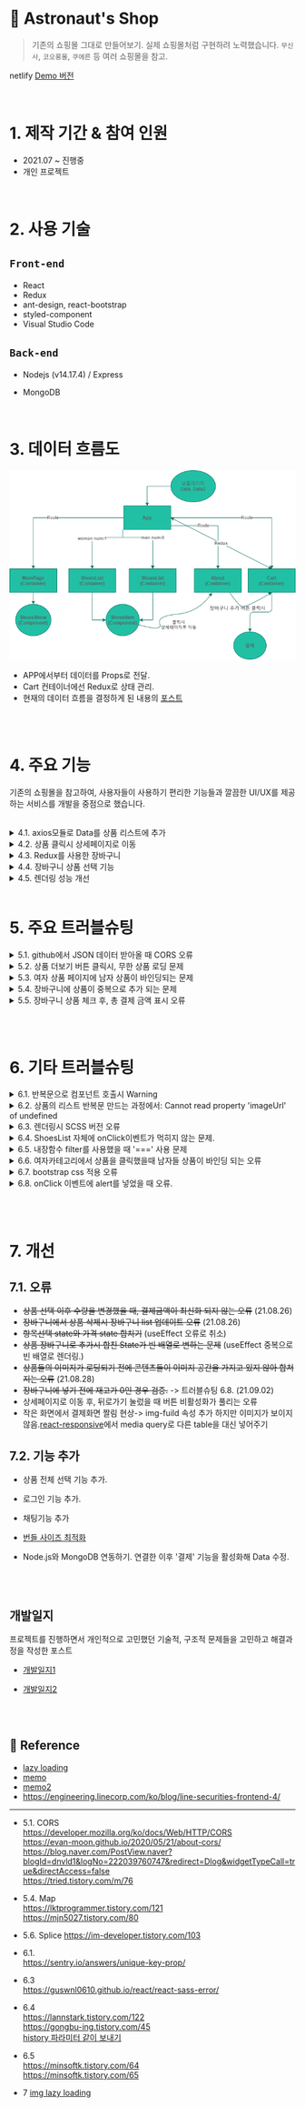 # 🚀 Astronaut's Shop

> 기존의 쇼핑몰 그대로 만들어보기. 실제 쇼핑몰처럼 구현하려 노력했습니다. `무신사`, `코오롱몰`, `쿠에른` 등 여러 쇼핑몰을 참고.

netlify [Demo 버전](https://priceless-davinci-7b8ea1.netlify.app/)

 <br/>

# 1. 제작 기간 & 참여 인원

- 2021.07 ~ 진행중
- 개인 프로젝트

</br>

# 2. 사용 기술

## `Front-end`

- React
- Redux
- ant-design, react-bootstrap
- styled-component
- Visual Studio Code

## `Back-end`

- Nodejs (v14.17.4)
  / Express
- MongoDB

  </br>

# 3. 데이터 흐름도

![](https://github.com/MinsoftK/astronaut-shop/blob/master/flowchart3.png?raw=true)

- APP에서부터 데이터를 Props로 전달.
- Cart 컨테이너에선 Redux로 상태 관리.
- 현재의 데이터 흐름을 결정하게 된 내용의 [포스트](https://minsoftk.tistory.com/66)

<br/>
<br/>

# 4. 주요 기능

기존의 쇼핑몰을 참고하여, 사용자들이 사용하기 편리한 기능들과 깔끔한 UI/UX를 제공하는 서비스를 개발을 중점으로 했습니다.

<br/>

<details>
<summary>4.1. axios모듈로 Data를 상품 리스트에 추가</summary>
<div markdown="1">
<br/>

<center><img src="https://github.com/MinsoftK/astronaut-shop/blob/master/shop/src/img/readme1.png?raw=true" width="600" height="400"/></center>

- 프로젝트를 처음 시작할 때, 미리 Data를 JSON 파일로 만들어놨다. 해당 데이터들을 다른 [github Repository](https://github.com/MinsoftK/jsontest/blob/master/test0.json)에 올려놨다. 여자상품인지 남자상품인지에 따라 다른 json파일을 axios 모듈로 받아온다. 해당 데이터를 기존의 데이터 obj에 추가해준다.  
  👉 [ 코드 보기 ](https://github.com/MinsoftK/astronaut-shop/blob/d84390fe076984f8b2f7c370e348df8a4862ec1b/shop/src/container/ShoesList.js#L90)

- 더 보기 버튼을 클릭했을 때, 만약 더는 진열할 상품이 없다면 더 보기 버튼을 비활성화시킨다. 남자, 여자 카테고리의 버튼의 state를 따로 관리한다.

  👉 [ 코드 보기 ](https://github.com/MinsoftK/astronaut-shop/blob/d84390fe076984f8b2f7c370e348df8a4862ec1b/shop/src/container/ShoesList.js#L100)

  <br/>
  <br/>
  </div>
  </details>

<details>
<summary>4.2. 상품 클릭시 상세페이지로 이동</summary>
<div markdown="2">
<br/>

<center><img src="https://github.com/MinsoftK/astronaut-shop/blob/master/shop/src/img/ezgif.com-gif-maker2.gif?raw=true" width="600" height="400"/></center>

- 하나의 상품의 클릭이벤트가 발생했을때, history 훅을 이용해 `src`로 이동하게 했다. 그러면 그림과 같이 해당 상품의 정보로 이동할 수 있다.

```js
(shop/src/component/ShoesItem.js)
(...)
	const onClick = () => {
		console.log('src', { src });
		history.push(src);
	};
	return (
		<div className="col-md-4" onClick={onClick}>
			<img loading="lazy" src={props.shoes.imageUrl} width="100%"></img>
			<h4>{props.shoes.title}</h4>
			<h5>₩ {itemPrice}</h5>
		</div>
	);
(...)
```

<br/><br/>

  </div>
  </details>

  <details>
<summary> 4.3. Redux를 사용한 장바구니</summary>
<div markdown="3">
<br/>

## 장바구니

<center><img src="https://github.com/MinsoftK/astronaut-shop/blob/master/shop/src/img/ezgif.com-gif-maker.gif?raw=true" width="600" height="400"/></center>

- 그림과 같이 상품 상세정보창에서 장바구니에 추가 버튼을 클릭하면, 장바구니 페이지에 추가가 된다. 상세페이지에서 장바구니 페이지로 Data 전달은 상당히 번거롭다. 그래서 Redux 상태 관리 툴을 이용해 관리했다. 👉 [redux code보기](https://github.com/MinsoftK/astronaut-shop/blob/master/shop/src/redux.js)
- 장바구니 추가 버튼을 눌르면 payload로 redux데이터에 해당 컴포넌트에서 props로 받아온 데이터를 넘겨준다.
- 장바구니 페이지의 `+`, `-` 버튼을 눌를때마다 redux의 action으로 전달되어 해당 작업을 수행한다.

👉 [ 장바구니 페이지 코드 전체 보기 ](https://github.com/MinsoftK/astronaut-shop/blob/master/shop/src/container/Cart.js)

```js
<button
	className="btn btn-danger"
	onClick={() => {
		dispatch({
			type: '항목추가',
			//redux에 보내는 payload
			payload: {
				id: findItem.id,
				sex: props.num,
				name: findItem.title,
				remain: findItem.remain,
				quan: 1,
				imageUrl: findItem.imageUrl,
				price: findItem.price,
			},
		});
		history.push('/cart');
	}}>
	장바구니에 추가
</button>
```

<br/><br/>

  </div>
  </details>

  <details>
<summary> 4.4. 장바구니 상품 선택 기능</summary>
<div markdown="4">
<br/>

## 상품 선택 결제 기능

### 👉 [ 장바구니 페이지 전체 코드 ](https://github.com/MinsoftK/astronaut-shop/blob/master/shop/src/container/Cart.js)

<center><img src="https://github.com/MinsoftK/astronaut-shop/blob/master/shop/src/img/readme8.png?raw=true" width="600" height="400"/></center>

- 장바구니에서 상품을 선택하면 총 결제 금액이 실시간으로 업데이트 된다.
- 이 기능을 만들기 위해 useEffect Hook을 이용해 처음에 렌더링 될 때, 기존의 redux 데이터의 개수만큼 obj를 만들어 false를 입력해줬다. 기존의 버튼들은 선택되지 않는 false 값을 default로 가지게 했다.
- 버튼이 눌렸을 때 useState를 이용한 state 값 변경으로 실시간 업데이트를 가능하게 만들었다.
  <br/><br/>

> useEffect Hook

```js
//처음 렌더링될 때 useEffect Hook 사용
useEffect(() => {
	console.log('훅을 이용해 redux state 가져오기', state);
	console.log('state', state);

	//렌더링될때 상품의 개수만큼 checkbox state를 저장할 obj 생성
	let copy = [];
	for (let i = 0; i < state.length; i++) copy.push(false);
	setIsSelect(copy);
}, []);
```

<br/>

> 상품을 선택했을 때, 총 결제 금액 표시

```js
//체크된 상품의 총 상품금액 업데이트
const onChange = (e) => {
	console.log(e);
	console.log(`checked = ${e.target.checked} , i = ${e.target.checkNumber}`);

	//copy의 checkNumber 인덱스 값을 변경해준다.
	let copy = [...isselect];
	copy[e.target.checkNumber] = e.target.checked;
	setIsSelect(copy);
};
const onClickBtn = (i) => {
	//상품의 개수가 1보다 크고, 상품이 선택되었을 때만 가격을 변경해준다.
	let pay = [...selectPay];
	pay[i] = state[i].quan * state[i].price;
	console.log(pay);
	setSelectPay(pay);
};
```

<br/><br/>

  </div>
  </details>

<details>
<summary> 4.5. 렌더링 성능 개선</summary>
<div markdown="5">
<br/>

## 렌더링 성능 개선

### 👉 [lazy loading code보기](https://github.com/MinsoftK/astronaut-shop/blob/6e469964e4a983b527d0525eae5f622bd2c4e05f/shop/src/App.js#L13)

### 👉 [memo code보기](https://github.com/MinsoftK/astronaut-shop/blob/6e469964e4a983b527d0525eae5f622bd2c4e05f/shop/src/container/Cart.js#L7)

<br/>

- React Dev Tool을 이용해 시간을 측정해서 렌더링 최적화에 효과가 있는지 비교해봤다. 제일 먼저 lazy loading을 적용했을 때의 시간을 비교해봤다. `App.js`에서 각각의 `Container` 컴포넌트를 로딩하고 있는데 lazy loading을 사용한 뒤, 렌더링 시간을 측정해봤다. 전체 렌더링 시간은 많이 줄었고, 컴포넌트들도 시간이 미세하게 줄어든 것을 확인할 수 있었다.
  <br/>

> lazy loading 적용 전

<center><img src="https://github.com/MinsoftK/astronaut-shop/blob/master/shop/src/img/readme4(lazy-before).png?raw=true" width="600" height="400"/></center>

<br/><br/>

> lazy loading 적용 후

<center><img src="https://github.com/MinsoftK/astronaut-shop/blob/master/shop/src/img/readme5(lazy-after).png?raw=true" width="600" height="400"/></center>

<br/>
<br/>

- React dev tool을 이용해 시간을 측정해서 렌더링 최적화에 효과가 있는지 비교해봤다. lazy loading 적용 이후 memo를 사용했을 때도 렌더링 시간을 측정해봤다. memo는 장바구니 페이지에서 사용했다. 그 이유는 수량을 조절할때, 리렌더링 되는 부분이 많았기 때문이다.

<br/>

> memo 적용 전

<center><img src="https://github.com/MinsoftK/astronaut-shop/blob/master/shop/src/img/readme7(memo-before).png?raw=true" width="600" height="400"/></center>

<br/><br/>

> memo 적용 후

<center><img src="https://github.com/MinsoftK/astronaut-shop/blob/master/shop/src/img/readme6(memo-after).png?raw=true" width="600" height="400"/></center>

<br/>

- memo를 사용했을 때, 큰 차이가 없이 렌더링 되는 경우도 있었다. 평균적으로 전체 렌더링 시간은 감소했다. 다만 lazy loading처럼 큰 속도 향상은 볼 수 없었다.
- 구글 크롬 부라우저에서는 native lazy loading을 지원한다. 해당 방식이 지원되면서, 개발자는 이미지에 loading 속성만 추가해주면 된다. `loading="lazy"` 뷰포트에서 일정한 거리에 닿을 때까지 로딩을 지연시킨다.

```js
<div className="col-md-4" onClick={onClick}>
	<img
		loading="lazy"
		src={props.shoes.imageUrl}
		width="100%"
		alt="..."
		style={{ height: '208px', width: '208px' }}></img>
	<h4>{props.shoes.title}</h4>
	<h5>₩ {itemPrice}</h5>
</div>
```

[image lazy loading](https://helloinyong.tistory.com/297#title-2)
<br/>

  </div>
  </details>
<br/>

# 5. 주요 트러블슈팅

<details>
  <summary> 5.1. github에서 JSON 데이터 받아올 때 CORS 오류</summary>
  <div markdown="1">

<br/>

## github에서 JSON 데이터 받아올 때 CORS 오류

- 서버가 없어서 로컬환경을 이용해 axios 모듈을 통해서 github에 올려진 JSON 파일을 받아오려 했다. 하지만 `Access to XMLHttpRequest at 'https://github.com/MinsoftK/react/blob/main/shop/src/Data/addManShoes.json' from origin 'http://localhost:3000' has been blocked by CORS policy: No 'Access-Control-Allow-Origin' header is present on the requested resource.` 오류가 발생했다.

#### [원인 도출]

- 원인은 github에서 JSON 파일을 제대로 안 만들어서였다. 다른 github에서의 json은 정상적으로 불러오는 것을 확인할 수 있었기 때문이다. 그 차이는 사이트가 배포 여부이다.
- 다시 생각해보면 배포되지 않은 사이트에서 JSON 파일을 호출했으니, CORS 오류가 뜨는 것은 당연했다. 배포 이후엔 CORS 오류가 뜨지 않았다. `localhost:3000`에서 호출을 해서 그런건지 혹은 github에서 배포시 CORS 설정이 되어 있는 것인지는 확인해봐야 한다.(서버와 연동시 확인)

#### [해결 방안 탐색]

- 정보가 많이 없어서 찾기 힘들었지만 stackoverflow에서 [단서](https://stackoverflow.com/questions/29612800/load-json-from-github-file)를 얻을 수 있었다. 결국 github에서 JSON을 불러오려면 해당 repository가 배포되어 있어야 한다는 것을 알았다. 그래서 JSON을 배포할 수 있는 [Repository](https://github.com/MinsoftK/jsontest)를 따로 만들어줘서 해결할 수 있었다.

<br/>

<br/>

👉 [ 원본 보기 ](https://github.com/MinsoftK/astronaut-shop/blob/ba961917c6cc688e3da929653dd851c6ff4df634/shop/src/container/ShoesList.js#L91)

<br/>

> 변경된 코드

- 위와 같이 배포된 url로 axios모듈로 데이터를 불러왔을 때 CORS 오류없이 정상적으로 동작하는 것을 확인할 수 있었다.

```js
const fetchData = (i) => {
	axios
		.get('https://minsoftk.github.io/jsontest/test' + i + '.json')
		.then((result) => {
			result.data.map((item) => {
				let newObj = [...wshoes, ...result.data];
				setShoes(newObj);
			});
		})
		.catch(() => {
			console.log('실패');
		});
};
```

<br/>

[참고1](https://blog.naver.com/PostView.naver?blogId=dnvld1&logNo=222039760747&redirect=Dlog&widgetTypeCall=true&directAccess=false)

[참고2](https://tried.tistory.com/m/76)

[참고3](https://evan-moon.github.io/2020/05/21/about-cors/)

<br/><br/>

</div>
</details>

<details>
  <summary> 5.2. 상품 더보기 버튼 클릭시, 무한 상품 로딩 문제</summary>
  <div markdown="2">

<br/>

## 더보기 버튼 클릭시, 무한 상품 로딩

- 더 보기 버튼을 눌렀을 때, 5.1에서처럼 axios모듈을 이용하여 JSON 데이터를 받아온다. 이때 상품을 불러와도 더 보기 버튼이 비활성화되지 않아 JSON 데이터가 무한으로 상품이 추가되는 오류가 있었다.

#### [원인 도출]

- 남자 상품의 데이터가 추가됐을 때, 모든 상품이 출력 됐는지 확인하는 로직의 부재.

#### [해결 방안 탐색]

- 상품을 불러올 때, JSON 데이터의 개수보다 많이 출력이 된다면 `더보기 버튼` 비활성화 한다.

#### [해결방안 적용]

- 처음 렌더링 되는 데이터의 개수와 추가된 데이터의 개수를 합쳤을 때, 전체 상품의 개수보다 크거나 같다면 버튼을 비활성화 시켰다.
- 남자, 여자 카테고리에서 더 보기 버튼이 같은 state를 공유하고 있었다. 그래서 남자, 여자 상품 각각의 결과에 대한 버튼 state 변수를 2개 만들어줬다.

<br/>

<details>
<summary> 📙기존의 코드 펼치기</summary>
<br/>

```js
const fetchData = (i) => {
	//데이터 받아오기
	axios
		.get('https://minsoftk.github.io/jsontest/test' + i + '.json')
		.then((result) => {
			result.data.map((item) => {
				let newObj = [...wshoes, ...result.data];
				setShoes(newObj);
			});
		})
		.catch(() => {
			console.log('실패');
		});
};
```

</details>

<br/>

<details>
<summary> 📘변경된 코드 펼치기</summary>

<br/>

<br/>

> 변경된 코드

- 만약 기존의 데이터와 불러온 데이터를 합한 `newObj`의 길이가 여자상품의 개수보다 크거나 같다면 버튼을 비활성화 시킨다. 👉 [ 코드 보기 ](https://github.com/MinsoftK/astronaut-shop/blob/f8f2b700e9fe171cacf5ad44edbb1ba525bda118/shop/src/container/ShoesList.js#L100)

```js
const fetchData = (i) => {
i
	? axios // i === 1일때 여자 카테고리 더보기 버튼 클릭시
			.get('https://minsoftk.github.io/jsontest/test' + i + '.json')
			.then((result) => {
				let newObj = [...wshoes, ...result.data]; //데이터 합치기
				setWShoesNum(Data.length + result.data.length); //원래 Data와 추가된 데이터의 길이
				if (newObj.length >= wshoesNum) setWBtnDisable('true'); //합친 데이터의 길이가 더 크다면 여자 카테고리 버튼 비활성화
				setWShoes(newObj);
				console.log(btndisable);
			})
			.catch(() => {
				console.log('실패');
			})
(...)

```

<br/>

</details>

<br/><br/>

</div>
</details>

<details>
  <summary> 5.3. 여자 상품 페이지에 남자 상품이 바인딩되는 문제</summary>
  <div markdown="4">

<br/>

## 다른 상품이 바인딩되는 문제 & 삼항연산자 사용시 렌더링 오류

- 다른 상품이 바인딩 되는 경우는 남자, 여자 상품을 저장하는 state 변수를 활용해서 해결했다. 하지만 App에서 ShoesList에 남자면 num:0 , 여자면 num:1을 props로 넘겨준다. 처음에는 `props.num` 값에 따라서 state 변수를 업데이트해 렌더링 할 수 있을 거라 생각했지만 `Too many re-renders. React limits the number of renders to prevent an infinite loop.` 오류가 발생했다.

#### [원인 도출]

- 렌더링 되는 과정에서 삼항연산자에 하나의 태그가 들어갔을 때는 문제가 없었다. 하지만 여러개의 태그를 포함하는 순간 무한 루프 오류가 발생했다. map을 써야 될 때 단일 컴포넌트가 아니면 작동이 되지 않는것 같다. JSX 문법에 맞춰 작성해도 삼항 연산자 안에서 여러 개의 태그를 감싸고 있다면, 자바스크립트 엔진에서 parsing 에러가 일어나는 것 같다.

#### [해결 방안 탐색]

- 이를 해결하기 위해서 각각의 UI 컴포넌트를 만들어서 불러왔다. `props.num`이 1이면 컴포넌트를 반환하고, 0이면 컴포넌트를 반환한다.

#### [효과]

- 삼항연산자를 이용해 가독성이 더욱 깔끔해졌고, 컴포넌트로 UI를 만들어서 재사용하기 쉬워졌다.

<br/>

<details>
<summary> 📙기존의 코드 펼치기</summary>
<br/>

```js
{
	//Date2 : 여자 데이터 , Data : 남자 데이터
	//setShoes : state 변수를 업데이트하는 Hook
	props.num === 1 ? setShoes(Data2) : setShoes(Data);
}
```

</details>

<br/>

<details>
<summary> 📘변경된 코드 펼치기</summary>

<br/>

👉 [ 원본 보기 ](https://github.com/MinsoftK/astronaut-shop/blob/ba961917c6cc688e3da929653dd851c6ff4df634/shop/src/container/ShoesList.js#L35)

<br/>

> 변경된 코드

```js
const Man = () => {
	//클릭했을 때, 해당 상품의 about 컴포넌트로 보내야 한다.
	return (
		<div className="row">
			<Suspense fallback={<Spin indicator={antIcon} />}>
				{props.shoes.map((item, i) => {
					//컴포넌트 반복
					return (
						<ShoesItem shoes={item} num={i} sex="manshoes" key={i}></ShoesItem>
					);
				})}
			</Suspense>
		</div>
	);
};
//props.num이 1이면 여자 화면 렌더링
const Woman = () => {
	return (
		<div className="row">
			<Suspense fallback={<Spin indicator={antIcon} />}>
				{props.wshoes.map((item, i) => {
					//컴포넌트 반복
					return (
						<ShoesItem
							shoes={item}
							num={i}
							key={i}
							sex="womanshoes"></ShoesItem>
					);
				})}
			</Suspense>
		</div>
	);
};

(...)

return (
		<>
			<Navigator></Navigator>
			<div className="container">
				<div className="row">
					{props.num === 1 ? <Woman></Woman> : <Man></Man>}
				</div>
			</div>
		</>
	);
```

<br/>

</details>

<br/>

</div>
</details>

<details>
  <summary>5.4. 장바구니에 상품이 중복으로 추가 되는 문제</summary>
  <div markdown="5">

<br/>

## 중복으로 추가되는 문제

#### [원인 도출]

- 같은 상품을 추가해도 해당 상품이 중복됐을 때, 추가하지 않는 로직의 부재

#### [해결 방안 탐색]

- 만약 상품의 이름이 똑같다면, 해당 상품을 등록하지 않고 `수량`만 증가시켜주는 로직 추가.

<br/>

<details>
<summary> 📙기존의 코드 펼치기</summary>
<br/>

```js
else if (action.type === '항목추가') {
			let copy = [...state];
			copy.push(action.payload);
			return copy;
		}
```

</details>

<br/>

<details>
<summary> 📘변경된 코드 펼치기</summary>

<br/>

👉 [ 원본 보기 ](https://github.com/minsoftk/astronaut-shop/blob/862ef55eae9a8bf2b1b3ea3df1fcb86cd1a9becf/shop/src/redux.js#L52)

<br/>

> 변경된 코드

- payload로 넘겨준 데이터와 redux 데이터를 비교해서 같은 상품의 이름이 존재한다면 해당 idx를 found에 저장한다. found가 0보다 큰 경우라면(존재한다면) 개수를 증가시켜준다. 0보다 작을경우에는 그대로 `push`를 써서 copy obj에 추가해준다.

```js
else if (action.type === '항목추가') {
		let found = state.findIndex((a) => {
			//reduxData의 상품 이름과 payload에 일치하는 아이템의 idx 반환
			return a.name === action.payload.name;
		});
		console.log('중복되는 상품 idx', found);
		//상품이 중복될 때 logic
		if (found >= 0) {
			let copy = [...state];
			copy[found].quan++;
			return copy;
		} else {
			let copy = [...state];
			copy.push(action.payload);
			return copy;
		}
```

<br/>

</details>

<br/>

</div>
</details>

<details>
<summary> 5.5. 장바구니 상품 체크 후, 총 결제 금액 표시 오류</summary>
<div markdown="6">

## 장바구니 상품 체크 후, 총 결제 금액 표시 오류

<br/>

<center><img src="https://github.com/MinsoftK/astronaut-shop/blob/master/shop/src/img/readme9.png?raw=true" width="800" height="600"/></center>

- 장바구니 페이지에서 결제할 상품들을 선택을 하면 총 결제 금액을 표시해주는 기능이 있습니다. 하지만 기존의 코드에서 상품을 선택하고 수량을 변경하거나 체크 박스를 해제했을 때, 총 결제 금액이 변경되지 않는 오류가 있었습니다.

#### [원인 도출]

- 이 원인을 찾기 위해 각각의 함수에서 제대로 값을 업데이트하는지 확인해봤습니다. 확인해보니 상품선택을 관리하는 state 변수에 'true' 값을 가지고 있어야 하는게 'false' 값을 가지고 있는 오류가 있었습니다. 또한 체크박스가 선택이 되고 풀렸을 경우, Change 이벤트 함수로 각각의 총 상품 금액을 기존의 총 결제금액에서 더하거나 빼는 방식으로 useState Hook을 이용해 상태관리 함수를 이용해 총 결제 금액을 표시했습니다.

#### [해결 방안 탐색]

- 하지만 이렇게 작성했을 때 문제점은 수량을 변경했을 때, redux의 store 데이터가 수정되는데 이를 해당 컴포넌트에 redux 데이터를 받아와서 state 값으로 관리하려니 어느 부분에서 문제가 생기는지 찾기도 어려웠고, State 데이터 관리를 해버리니 굉장히 이해하기 어려웠습니다. 그래서 기존의 방식을 변경해서 처음부터 상품의 수량을 조절하는 버튼을 눌렀을 때, redux에 전송되는 데이터로 체크가 된 상품만을 찾아서 가격을 더해 총 결제 금액을 표시하자라는 생각을 했습니다.

#### [해결방안 적용]

- 그렇게 redux데이터가 업데이트 되었을 때, useEffect Hook을 이용해, 체크박스의 변경이 생길때마다 redux 데이터를 가져와 렌더링 될때마다 체크가 된 상품만을 모두 더하는 방식으로 총 결제 금액을 표시할 수 있었습니다.

#### [효과]

- 기존에는 state변수를 활용해 수량이 추가가 되거나 감소하면 해당 금액을 뺐는데, 이는 redux 데이터를 새로운 state변수에 저장해 그 변수를 또 가공해버리기 때문에 굉장히 복잡하고 효율적이지 않았습니다. 반면에 해결방안을 적용했을 때는 수량조절 버튼을 눌렀을 때, reducer로 action을 전달합니다. 그럼 변경된 State를 redux에서 가져옵니다. 더욱 자연스러운 흐름을 가진 로직으로 만들 수 있었습니다.

<br/>

<details>
<summary> 📙기존의 코드 펼치기</summary>
<br/>

- 해당 상품이 선택되었다면, 상품의 `수량 * 가격`을 `총 결제금액`에 더해준다.
- 아래 함수는 상품의 수량을 조절했을 때, 발생하는 이벤트 함수

```js
const onChange = (e) => {
	console.log(e);
	console.log(`checked = ${e.target.checked} , i = ${e.target.checkNumber}`);
	console.log(selectPay + e.target.item.price * e.target.item.quan);
	let copy = [...isselect];

	//copy의 checkNumber 인덱스 값을 변경해준다.
	copy[e.target.checkNumber] = e.target.checked;
	setIsSelect(copy);
	if (e.target.checked === true) {
		//체크박스가 체크되었을때 해당 상품 총 금액을 더해준다.
		setSelectPay(selectPay + e.target.item.price * e.target.item.quan);
	} else if (e.target.checked === false) {
		//체크박스가 체크되었을때 해당 상품 총 금액을 빼준다.
		setSelectPay(selectPay - e.target.item.price * e.target.item.quan);
	} else {
		alert('잘못된 선택입니다.');
	}
};
```

</details>

<br/>

<details>
<summary> 📘변경된 코드 펼치기</summary>

<br/>

👉 [ 원본 보기 ](https://github.com/MinsoftK/astronaut-shop/blob/6f5a851647893dec98c3a2cd70353b3dcd5be541/shop/src/container/Cart.js#L19)

<br/>

> 변경된 코드

- 코드를 정리하자면, `useEffect`를 이용해 처음 렌더링 될때 상품의 개수와 가격을 저장하는 state 변수를 선언한다.
- 상품의 수량과 체크박스의 변경이 일어나면, 체크박스가 `true`인 상품의 새로운 총 결제금액을 다시 업데이트한다. (2번째 useEffect 코드부분)
- 체크되었을 때, 체크박스의 상태를 업데이트 해준다.
- 수량 `+`, `-` 버튼을 클릭했을 때, 새로운 상품 금액을 state 변수에 업데이트 해준다.
- 항목삭제를 했을때, 상품의 리스트에서도 삭제를 해준다.

```js
//(shop / src / container/Cart.js)
//처음 렌더링될 때
useEffect(() => {
	console.log('훅을 이용해 redux state 가져오기', reduxstate);
	console.log('state', reduxstate);

	//렌더링될때 상품의 개수만큼 checkbox state를 저장할 obj 생성
	let copybox = [];
	let copypay = [];
	for (let i = 0; i < reduxstate.length; i++) {
		copybox.push(false); //선택 박스 false 초기화
		copypay.push(reduxstate[i].price * reduxstate[i].quan); // 상품 각각의 결제가격 초기화
	}
	setIsSelect(copybox);
	setSelectPay(copypay);
}, []);
//선택된 상품이나 가격이 변할 때, 재렌더링
useEffect(() => {
	console.log('선택박스 변화', isselect);
	let total = 0;
	for (let i = 0; i < state.length; i++) {
		if (isselect[i] === true) {
			total += selectPay[i];
		}
	}
	setTotalPay(total);
}, [isselect, selectPay, totalPay]);

//체크된 상품의 총 상품금액 업데이트
const onChange = (e) => {
	console.log(e);
	console.log(`checked = ${e.target.checked} , i = ${e.target.checkNumber}`);

	//copy의 checkNumber 인덱스 값을 변경해준다.
	let copy = [...isselect];
	copy[e.target.checkNumber] = e.target.checked;
	setIsSelect(copy);
};
const onClickBtn = (i) => {
	//상품의 개수가 1보다 크고, 상품이 선택되었을 때만 가격을 변경해준다.
	let pay = [...selectPay];
	pay[i] = state[i].quan * state[i].price;
	console.log(pay);
	setSelectPay(pay);
};
```

<br/>

</details>

</div>
     </details>

<br/><br/>

# 6. 기타 트러블슈팅

<details>
  <summary> 6.1. 반복문으로 컴포넌트 호출시 Warning</summary>
  <div markdown="1">

## `Warning: Each child in a list should have a unique "key" prop.`

리액트에서는 DOM 엘리먼트와 컴포넌트간의 관계를 key props를 통해서 판단한다. 그래서 idx로 key값이 입력되는건 권장되지 않는다. `<div key={text}>` 를 넣어줌으로써 오류를 해결할 수 있었다. map 또는 반목문을 돌렸을 경우 key를 입력받는 것을 권장한다.
https://sentry.io/answers/unique-key-prop/

</div>
</details>

<details>
  <summary> 6.2. 상품의 리스트 반복문 만드는 과정에서: Cannot read property 'imageUrl' of undefined</summary>
  <div markdown="2">

## `Cannot read property 'imageUrl' of undefined`

부모의 state를 자식에 넘겨야하는데 나는 이상한 변수들을 props로 넘기고 있었다. 그래서 state 변수인 shoes를 그대로 ShoesItem이라는 컴포넌트에 넘겨줬고 shoes state에 상품 정보들이 객체로 담겨 있는 것을 확인할 수 있었다. 그럼에도 shoesItem 컴포넌트가 제대로 렌더링 되지 않고 있었다. shoesItem에서 console.log 를 찍어봐도 전혀 props를 인식하지 못했다. props를 잘못 넘겨주는 구간을 console.log로 찾아 해결했다.

</div>
</details>

<details>
  <summary> 6.3. 렌더링시 SCSS 버전 오류 </summary>
  <div markdown="3">

## `Node Sass version 5.0.0 is incompatible with ^4.0.0. `

- 기존의 CRA로 만들어진 프로젝트는 scss 5.0 버전과 충돌 발생

```

//node-sass 삭제
$ yarn remove node-sass
//node-sass 4.14.0버전 설치
$ yarn add node-sass@4.14.0

```

https://guswnl0610.github.io/react/react-sass-error/

</div>
</details>
<details>
  <summary> 6.4. ShoesList 자체에 onClick이벤트가 먹히지 않는 문제. </summary>
  <div markdown="4">

## `컴포넌트에서는 HTML 특성인 onClick이벤트를 작성할 수 없다.`

버튼처럼 이벤트를 작성할 수 없는 곳에서도 <Link>나 history를 사용해서 해결할 수 있었다. history를 이용하면 더욱 깔끔하게 사용할 수 있다.

</div>
</details>
<details>
  <summary> 6.5. 내장함수 filter를 사용했을 때 '===' 사용 문제  </summary>
  <div markdown="5">

## `'==' '===' 는 다르다`

useParmas() 훅을 이용할때 반환되는 id와 props에 들어있는 item의 id가 일치하는가?
`===`를 사용했을때 데이터 타입까지 비교한다. params의 id값은 string이므로 parseInt를 통해 int로 바꿔준다.

```js
let filterItem = props.shoes.filter((item) => item.id == id);

let filterItem = props.shoes.filter((item) => item.id === parseInt(id));
```

https://minsoftk.tistory.com/64  
https://minsoftk.tistory.com/65

</div>
</details>

<details>
<summary> 6.6. 여자카테고리에서 상품을 클릭했을때 남자들 상품이 바인딩 되는 오류</summary>
  <div markdown="6">
  
  <br/>

props.sex 가 여성 카테고리일 경우 "womanshoes"로 넘어오는데 "woman"과 비교한다. 이를 "womanshoes"로 바꿔줬다.

> 기존코드

```js
(./component/ShoesItem.js)
let src =
		props.sex === 'woman'
			? '/womanshoes/' + props.shoes.id
			: '/manshoes/' + props.shoes.id;
```

<br/>
<br/>

> 수정코드

```js
(./component/ShoesItem.js)
let src =
		props.sex === 'womanshoes'
			? '/womanshoes/' + props.shoes.id
			: '/manshoes/' + props.shoes.id;
```

  </div>
</details>

<details>
<summary> 6.7. bootstrap css 적용 오류</summary>
  <div markdown="7">
<br/>

Navbar 컴포넌트를 불러오는데 Navbar.css에 a 태그 전체를 컬러 white로 수정해버려, bootstrap css가 적용이 되지 않았다.  
 전체 a태그를 수정해버리는 코드를 삭제하고 `.className a { }` 로 수정
<br/>

</div>
</details>

<details>
<summary> 6.8. onClick 이벤트에 alert를 넣었을 때 오류.</summary>
  <div markdown="8">
<br/>

<br/>

</div>
</details>

<br/><br/>

# 7. 개선

## 7.1. 오류

- ~~상품 선택 이후 수량을 변경했을 때, 결제금액이 최신화 되지 않는 오류~~ (21.08.26)
- ~~장바구니에서 상품 삭제시 장바구니 list 업데이트 오류~~ (21.08.26)
- ~~항목선택 state와 가격 state 합치기~~ (useEffect 오류로 취소)
- ~~상품 장바구니로 추가시 합친 State가 빈 배열로 변하는 문제~~ (useEffect 중복으로 빈 배열로 렌더링.)
- ~~상품들의 이미지가 로딩되기 전에 콘텐츠들이 이미지 공간을 가지고 있지 않아 합쳐지는 오류~~ (21.08.28)
- ~~장바구니에 넣기 전에 재고가 0인 경우 검증.~~ -> 트러블슈팅 6.8. (21.09.02)
- 상세페이지로 이동 후, 뒤로가기 눌렀을 때 버튼 비활성화가 풀리는 오류
- 작은 화면에서 결제화면 짤림 현상-> img-fuild 속성 추가 하지만 이미지가 보이지 않음.[react-responsive](https://velog.io/@st2702/%EB%B0%98%EC%9D%91%ED%98%95-%EC%9B%B9-Media-Query)에서 media query로 다른 table을 대신 넣어주기

## 7.2. 기능 추가

- 상품 전체 선택 기능 추가.
- 로그인 기능 추가.
- 채팅기능 추가
- [번들 사이즈 최적화](https://roseline.oopy.io/dev/optimize-bundle-size)
- Node.js와 MongoDB 연동하기. 연결한 이후 '결제' 기능을 활성화해 Data 수정.

  <br/>
  <br/>

## 개발일지

프로젝트를 진행하면서 개인적으로 고민했던 기술적, 구조적 문제들을 고민하고 해결과정을 작성한 포스트

- [개발일지1](https://minsoftk.tistory.com/66)
- [개발일지2](https://minsoftk.tistory.com/67?category=872236)

  <br/>
  <br/>

## 📕 Reference

- [lazy loading](https://velog.io/@vagabondms/%EA%B8%B0%EC%88%A0-%EC%8A%A4%ED%84%B0%EB%94%94-Lazy-loading%EC%9D%B4%EB%9E%80-%EB%AC%B4%EC%97%87%EC%9D%B8%EA%B0%80)
- [memo](https://ui.toast.com/weekly-pick/ko_20190731)
- [memo2](https://medium.com/wantedjobs/react-profiler%EB%A5%BC-%EC%82%AC%EC%9A%A9%ED%95%98%EC%97%AC-%EC%84%B1%EB%8A%A5-%EC%B8%A1%EC%A0%95%ED%95%98%EA%B8%B0-5981dfb3d934)
- https://engineering.linecorp.com/ko/blog/line-securities-frontend-4/

<hr/>

- 5.1. CORS  
   https://developer.mozilla.org/ko/docs/Web/HTTP/CORS  
   https://evan-moon.github.io/2020/05/21/about-cors/  
  https://blog.naver.com/PostView.naver?blogId=dnvld1&logNo=222039760747&redirect=Dlog&widgetTypeCall=true&directAccess=false  
  https://tried.tistory.com/m/76

- 5.4. Map  
  https://lktprogrammer.tistory.com/121  
  https://mjn5027.tistory.com/80
- 5.6. Splice
  https://im-developer.tistory.com/103
- 6.1.  
  https://sentry.io/answers/unique-key-prop/

- 6.3  
  https://guswnl0610.github.io/react/react-sass-error/
- 6.4  
  https://lannstark.tistory.com/122  
  https://gongbu-ing.tistory.com/45  
  [history 파라미터 같이 보내기](http://lab.naminsik.com/4008)
- 6.5  
   https://minsoftk.tistory.com/64  
  https://minsoftk.tistory.com/65

- 7
  [img lazy loading](https://helloinyong.tistory.com/297#title-2)
